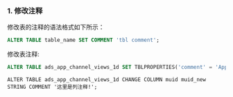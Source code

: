 

### 1. 修改注释

修改表的注释的语法格式如下所示：
```SQL
ALTER TABLE table_name SET COMMENT 'tbl comment';
```
修改表注释:
```SQL
ALTER TABLE ads_app_channel_views_1d SET TBLPROPERTIES('comment' = 'App栏目每日流量统计');
```

```
ALTER TABLE ads_app_channel_views_1d CHANGE COLUMN muid muid_new STRING COMMENT '这里是列注释!';
```
